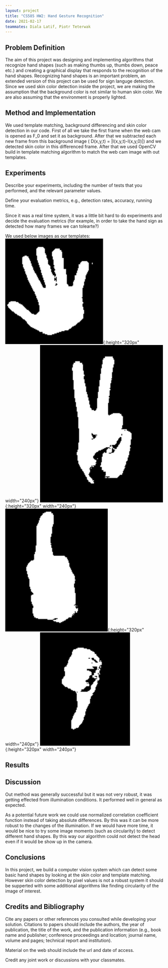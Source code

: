```yaml
---
layout: project
title: "CS585 HW2: Hand Gesture Recognition"
date: 2021-02-17
teammates: Diala Latif, Piotr Teterwak 
---
```


Problem Definition
---------------------

The aim of this project was designing and implementing algorithms that recognize hand shapes (such as making thumbs up, thumbs down, peace etc.) and creating a graphical display that responds to the recognition of the hand shapes. Recognizing hand shapes is an important problem, an extended version of this project can be used for sign languge detection. Since we used skin color detection inside the project, we are making the assumption that the background color is not similar to human skin color. We are also assuming that the environment is properly lighted. 

Method and Implementation
---------------------

We used template matching, background differencing and skin color detection in our code. First of all we take the first frame when the web cam is opened as F_0 and set it as background. After that we subtracted each new frame from this background image ( D(x,y,t) = |I(x,y,t)-I(x,y,0)|) and we detected skin color in this differenced frame. After that we used OpenCV build in template matching algorithm to match the web cam image with out templates.   

Experiments
---------------------

Describe your experiments, including the number of tests that you performed, and the relevant parameter values.

Define your evaluation metrics, e.g., detection rates, accuracy, running time.

Since it was a real time system, it was a little bit hard to do experiments and decide the evaluation metrics (for example, in order to take the hand sign as detected how many frames we can tolearte?)

We used below images as our templates:
![Original Image](/pics/hand.jpg "Hand Template"){:height="320px" width="240px"}
![Original Image](/pics/peace.jpg "Peace Template"){:height="320px" width="240px"}
![Original Image](/pics/thumbs_up.jpg "Thumbs_up Template"){:height="320px" width="240px"}
![Original Image](/pics/thumbs_down.jpg "Thumbs_down Template"){:height="320px" width="240px"}

Results
---------------------


Discussion
---------------------

Out method was generally successful but it was not very robust, it was getting effected from illumination conditions. It performed well in general as expected. 

As a potential future work we could use normalized correlation coefficient function instead of taking absolute differences. By this was it can be more robust to the changes of the illumination. If we would have more time, it would be nice to try some image moments (such as circularity) to detect different hand shapes. By this way our algorithm could not detect the head even if it would be show up in the camera. 


Conclusions
---------------------

In this project, we build a computer vision system which can detect some basic hand shapes by looking at the skin color and template matching. However skin color detection by pixel values is not a robust system it should be supperted with some additional algorithms like finding circularity of the image of interest.

Credits and Bibliography
---------------------

Cite any papers or other references you consulted while developing your solution. Citations to papers should include the authors, the year of publication, the title of the work, and the publication information (e.g., book name and publisher; conference proceedings and location; journal name, volume and pages; technical report and institution).

Material on the web should include the url and date of access.

Credit any joint work or discussions with your classmates.
